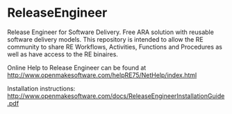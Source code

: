 # ReleaseEngineer
Release Engineer for Software Delivery.  Free ARA solution with reusable software delivery models. This repository is intended to allow the RE community to share RE Workflows, Activities, Functions and Procedures as well as have access to the RE binaires.

Online Help to Release Engineer can be found at http://www.openmakesoftware.com/helpRE75/NetHelp/index.html

Installation instructions: 
http://www.openmakesoftware.com/docs/ReleaseEngineerInstallationGuide.pdf
